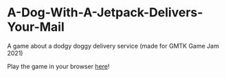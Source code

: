# A-Dog-With-A-Jetpack-Delivers-Your-Mail
A game about a dodgy doggy delivery service (made for GMTK Game Jam 2021)

Play the game in your browser [here](https://owen2284.itch.io/a-dog-with-a-jetpack-delivers-your-mail)!
